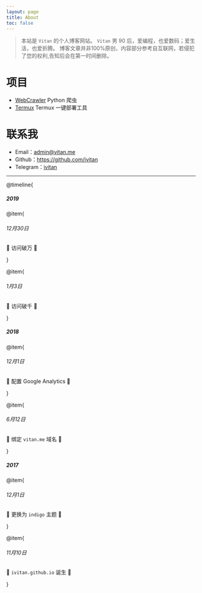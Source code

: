 ```yaml
---
layout: page
title: About
toc: false
---
```

> 本站是 `Vitan` 的个人博客网站。
`Vitan` 男 90 后，爱编程，也爱数码；爱生活，也爱折腾。
博客文章并非100%原创，内容部分参考自互联网，若侵犯了您的权利,告知后会在第一时间删除。

# 项目
- [WebCrawler](https://github.com/ivitan/WebCrawler) Python 爬虫
- [Termux](https://github.com/ivitan/Shell/blob/master/Termux/Termux.sh) Termux 一键部署工具

# 联系我
- Email：<a href="mailto:admin@vitan.me">admin@vitan.me</a>
- Github：https://github.com/ivitan
- Telegram：[ivitan](http://t.me/ivitan)

---

@timeline{
##### 2019
@item{
###### 12月30日
🎊 访问破万 🎊

}

@item{
###### 1月3日
🎊 访问破千 🎊

}

##### 2018
@item{
###### 12月1日
🖖 配置 Google Analytics 🖖

}

@item{
###### 6月12日
🎈 绑定 `vitan.me` 域名 🎈

}

##### 2017

@item{
###### 12月1日
🎉 更换为 `indigo` 主题 🎉

}

@item{
###### 11月10日
👏 `ivitan.github.io` 诞生 👏

}
